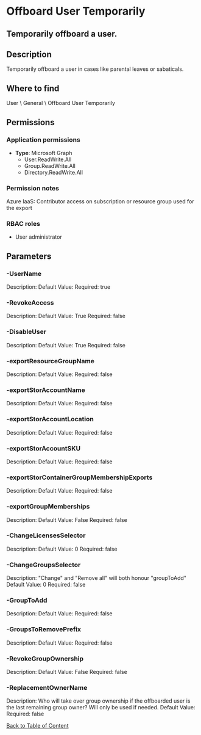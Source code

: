 # Offboard User Temporarily

## Temporarily offboard a user.

## Description
Temporarily offboard a user in cases like parental leaves or sabaticals.

## Where to find
User \ General \ Offboard User Temporarily

## Permissions
### Application permissions
- **Type**: Microsoft Graph
  - User.ReadWrite.All
  - Group.ReadWrite.All
  - Directory.ReadWrite.All

### Permission notes
Azure IaaS: Contributor access on subscription or resource group used for the export

### RBAC roles
- User administrator


## Parameters
### -UserName
Description: 
Default Value: 
Required: true

### -RevokeAccess
Description: 
Default Value: True
Required: false

### -DisableUser
Description: 
Default Value: True
Required: false

### -exportResourceGroupName
Description: 
Default Value: 
Required: false

### -exportStorAccountName
Description: 
Default Value: 
Required: false

### -exportStorAccountLocation
Description: 
Default Value: 
Required: false

### -exportStorAccountSKU
Description: 
Default Value: 
Required: false

### -exportStorContainerGroupMembershipExports
Description: 
Default Value: 
Required: false

### -exportGroupMemberships
Description: 
Default Value: False
Required: false

### -ChangeLicensesSelector
Description: 
Default Value: 0
Required: false

### -ChangeGroupsSelector
Description: "Change" and "Remove all" will both honour "groupToAdd"
Default Value: 0
Required: false

### -GroupToAdd
Description: 
Default Value: 
Required: false

### -GroupsToRemovePrefix
Description: 
Default Value: 
Required: false

### -RevokeGroupOwnership
Description: 
Default Value: False
Required: false

### -ReplacementOwnerName
Description: Who will take over group ownership if the offboarded user is the last remaining group owner? Will only be used if needed.
Default Value: 
Required: false


[Back to Table of Content](../../../README.md)

